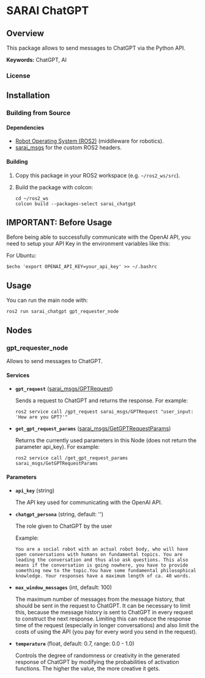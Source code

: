 # SARAI ChatGPT

## Overview

This package allows to send messages to ChatGPT via the Python API.

**Keywords:** ChatGPT, AI

### License

## Installation

### Building from Source

#### Dependencies

- [Robot Operating System (ROS2)](https://docs.ros.org/en/humble/index.html) (middleware for robotics).
- [sarai_msgs](https://gitlab.kit.edu/kit/iar/sarai/software/ros2/sarai-standalone/sarai_msgs) for the custom ROS2 headers.

#### Building

1) Copy this package in your ROS2 workspace (e.g. `~/ros2_ws/src`).

2) Build the package with colcon:
    ```
    cd ~/ros2_ws
    colcon build --packages-select sarai_chatgpt
    ```

## IMPORTANT: Before Usage

Before being able to successfully communicate with the OpenAI API, you need to setup your API Key in the environment variables like this:

For Ubuntu:
```
$echo 'export OPENAI_API_KEY=your_api_key' >> ~/.bashrc
```

## Usage

You can run the main node with:
```
ros2 run sarai_chatgpt gpt_requester_node
```

## Nodes

### gpt_requester_node

Allows to send messages to ChatGPT.

#### Services

* **`gpt_request`** ([sarai_msgs/GPTRequest](https://gitlab.kit.edu/kit/iar/sarai/software/ros2/sarai-standalone/sarai_msgs/-/blob/main/srv/GPTRequest.srv))
        
    Sends a request to ChatGPT and returns the response. 
    For example:
    ```
    ros2 service call /gpt_request sarai_msgs/GPTRequest "user_input: 'How are you GPT?'"
    ```

* **`get_gpt_request_params`** ([sarai_msgs/GetGPTRequestParams](https://gitlab.kit.edu/kit/iar/sarai/software/ros2/sarai-standalone/sarai_msgs/-/blob/main/srv/GetGPTRequestParams.srv?ref_type=heads))

    Returns the currently used parameters in this Node (does not return the parameter api_key).
    For example:
    ```
    ros2 service call /get_gpt_request_params sarai_msgs/GetGPTRequestParams
    ```

#### Parameters

* **`api_key`** (string)

    The API key used for communicating with the OpenAI API.

* **`chatgpt_persona`** (string, default: '')

    The role given to ChatGPT by the user

    Example:
    ```
    You are a social robot with an actual robot body, who will have open conversations with humans on fundamental topics. You are leading the conversation and thus also ask questions. This also means if the conversation is going nowhere, you have to provide something new to the topic.You have some fundamental philosophical knowledge. Your responses have a maximum length of ca. 40 words.
    ```

* **`max_window_messages`** (int, default: 100)

    The maximum number of messages from the message history, that should be sent in the request to ChatGPT. It can be necessary to limit this, because the message history is sent to ChatGPT in every request to construct the next response. Limiting this can reduce the response time of the request (especially in longer conversations) and also limit the costs of using the API (you pay for every word you send in the request).

* **`temperature`** (float, default: 0.7, range: 0.0 - 1.0)

    Controls the degree of randomness or creativity in the generated response of ChatGPT by modifying the probabilities of activation functions. The higher the value, the more creative it gets.